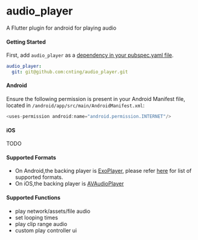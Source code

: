 # audio_player

A Flutter plugin for android for playing audio

#### Getting Started

First, add `audio_player` as a [dependency in your pubspec.yaml file](https://flutter.io/using-packages/).

```yaml
audio_player:
  git: git@github.com:cnting/audio_player.git
```

#### Android

Ensure the following permission is present in your Android Manifest file, located in `/android/app/src/main/AndroidManifest.xml`:

```java
<uses-permission android:name="android.permission.INTERNET"/>
```

#### iOS

TODO

#### Supported Formats

* On Android,the backing player is [ExoPlayer](https://google.github.io/ExoPlayer/), please refer [here](https://google.github.io/ExoPlayer/supported-formats.html) for list of supported formats.
* On iOS,the backing player is [AVAudioPlayer](https://developer.apple.com/documentation/avfoundation/avaudioplayer)

#### Supported Functions

* play network/assets/file audio
* set looping times
* play clip range audio
* custom play controller ui
